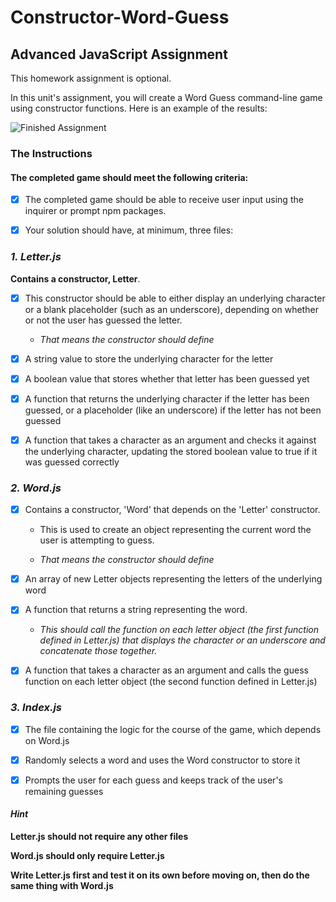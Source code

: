 # Constructor-Word-Guess

## Advanced JavaScript Assignment

This homework assignment is optional.

In this unit's assignment, you will create a Word Guess command-line game using constructor functions. Here is an example of the results:

![Finished Assignment](./images/finished_results.png "Finished Result")

### The Instructions

#### The completed game should meet the following criteria:

- [X] The completed game should be able to receive user input using the inquirer or prompt npm packages.

- [X] Your solution should have, at minimum, three files:

### _1. Letter.js_

**Contains a constructor, Letter**.

- [X] This constructor should be able to either display an underlying character or a blank placeholder (such as an underscore), depending on whether or not the user has guessed the letter.

  - *That means the constructor should define*

- [X] A string value to store the underlying character for the letter

- [X] A boolean value that stores whether that letter has been guessed yet

- [X] A function that returns the underlying character if the letter has been guessed, or a placeholder (like an underscore) if the letter has not been guessed

- [X] A function that takes a character as an argument and checks it against the underlying character, updating the stored boolean value to true if it was guessed correctly

### _2. Word.js_

- [X] Contains a constructor, 'Word' that depends on the 'Letter' constructor.

  - This is used to create an object representing the current word the user is attempting to guess.

  - *That means the constructor should define*

- [X] An array of new Letter objects representing the letters of the underlying word

- [X] A function that returns a string representing the word.

  - *This should call the function on each letter object (the first function defined in Letter.js) that displays the character or an underscore and concatenate those together.*

- [X] A function that takes a character as an argument and calls the guess function on each letter object (the second function defined in Letter.js)

### _3. Index.js_

- [X] The file containing the logic for the course of the game, which depends on Word.js

- [X] Randomly selects a word and uses the Word constructor to store it

- [X] Prompts the user for each guess and keeps track of the user's remaining guesses

#### _Hint_

**Letter.js should not require any other files**

**Word.js should only require Letter.js**

**Write Letter.js first and test it on its own before moving on, then do the same thing with Word.js**
